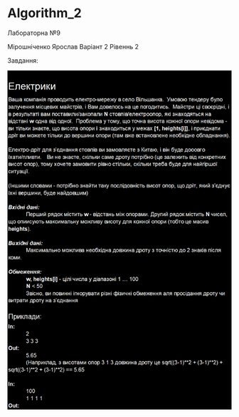 # Algorithm_2

Лабораторна №9

Мірошніченко Ярослав Варіант 2 Рівеннь 2

Завдання:

![img.png](img.png)